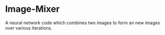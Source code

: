 # Image-Mixer
A neural network code which combines two images to form an new images over various iterations.
